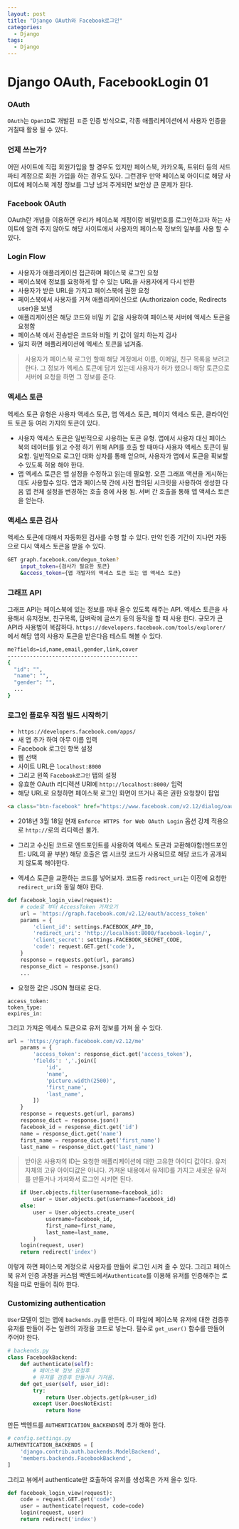 ```yaml
---
layout: post
title: "Django OAuth와 Facebook로그인"
categories:
  - Django
tags:
  - Django
---
```


# Django OAuth, FacebookLogin 01

### OAuth
`OAuth`는 `OpenID`로 개발된 ㅍ준 인증 방식으로, 각종 애플리케이션에서 사용자 인증을 거칠때 활용 될 수 있다.

### 언제 쓰는가?
어떤 사이트에 직접 회원가입을 할 경우도 있지만 페이스북, 카카오톡, 트위터 등의 서드파티 계정으로 회원 가입을 하는 경우도 있다. 그런경우 만약 페이스북 아이디로 해당 사이트에 페이스북 계정 정보를 그냥 넘겨 주게되면 보안상 큰 문제가 된다.

### Facebook OAuth
OAuth란 개념을 이용하면 우리가 페이스북 계정이랑 비밀번호를 로그인하고자 하는 사이트에 알려 주지 않아도 해당 사이트에서 사용자의 페이스북 정보의 일부를 사용 할 수 있다. 

### Login Flow
* 사용자가 애플리케이션 접근하며 페이스북 로그인 요청
* 페이스북에 정보를 요청하게 할 수 있는 URL을 사용자에게 다시 반환
* 사용자가 받은 URL을 가지고 페이스북에 권한 요청
* 페이스북에서 사용자를 거쳐 애플리케이션으로 (Authorizaion code, Redirects user)을 보냄
* 애플리케이션은 해당 코드와 비밀 키 값을 사용하여 페이스북 서버에 엑세스 토큰을 요청함 
* 페이스북 에서 전송받은 코드와 비밀 키 값이 일치 하는지 검사 
* 일치 하면 애플리케이션에 엑세스 토큰을 넘겨줌.

> 사용자가 페이스북 로그인 할때 해당 계정에서 이름, 이메일, 친구 목록을 보려고 한다.
> 그 정보가 엑세스 토큰에 담겨 있는데 사용자가 허가 했으니 해당 토큰으로 서버에 요청을 하면 그 정보를 준다.

### 엑세스 토큰
엑세스 토큰 유형은 사용자 액세스 토큰, 앱 액세스 토큰, 페이지 액세스 토큰, 클라이언트 토큰 등 여러 가지의 토큰이 있다.
* 사용자 액세스 토큰은 일반적으로 사용하는 토큰 유형. 앱에서 사용자 대신 페이스북의 데이터를 읽고 수정 하기 위해 API를 호출 할 때마다 사용자 액세스 토큰이 필요함. 일반적으로 로그인 대화 상자를 통해 얻으며, 사용자가 앱에서 토큰을 확보할 수 있도록 허용 해야 한다.
* 앱 엑세스 토큰은 앱 설정을 수정하고 읽는데 필요함. 오픈 그래프 액션을 게시하는데도 사용할수 있다. 앱과 페이스북 간에 사전 합의된 시크릿을 사용하여 생성한 다음 앱 전체 설정을 변경하는 호출 중에 사용 됨. 서버 간 호출을 통해 앱 액세스 토큰을 얻는다.

### 액세스 토큰 검사
액세스 토큰에 대해서 자동화된 검사를 수행 할 수 있다. 만약 인증 기간이 지나면 자동으로 다시 액세스 토큰을 받을 수 있다.
```bash
GET graph.facebook.com/degun_token?
    input_token={검사가 필요한 토큰}
    &access_token={앱 개발자의 액세스 토큰 또는 앱 액세스 토큰}
```

### 그래프 API
그래프 API는 페이스북에 있는 정보를 꺼내 올수 있도록 해주는 API. 엑세스 토큰을 사용해서 유저정보, 친구목록, 담벼락에 글쓰기 등의 동작을 할 때 사용 한다. 규모가 큰 API라 사용법이 복잡하다.
`https://developers.facebook.com/tools/explorer/` 에서 해당 앱의 사용자 토큰을 받은다음 테스트 해볼 수 있다.
```bash
me?fields=id,name,email,gender,link,cover
-----------------------------------------
{
  "id": "",
  "name": "",
  "gender": "",
  ...
}
```

### 로그인 플로우 직접 빌드 시작하기
* `https://developers.facebook.com/apps/`
* 새 앱 추가 하여 아무 이름 입력
* Facebook 로그인 항목 설정
* 웹 선택
* 사이트 URL은 `localhost:8000`
* 그리고 왼쪽 `Facebook로그인` 탭의 설정
* 유효한 OAuth 리디렉션 URI에 `http://localhost:8000/` 입력
* 해당 URL로 요청하면 페이스북 로그인 화면이 뜨거나 혹은 권한 요청창이 팝업
```html
<a class="btn-facebook" href="https://www.facebook.com/v2.12/dialog/oauth?client_id=<Facebook App ID>&redirect_uri=http://localhost:8000/facebook-login/">페이스북 로그인</a>
```
* 2018년 3월 18일 현재 `Enforce HTTPS for Web OAuth Login` 옵션 강제 적용으로 `http://`로의 리디렉션 불가.
* 그리고 수신된 코드로 엔드포인트를 사용하여 엑세스 토큰과 교환해야함(엔드포인트: URL의 끝 부분) 해당 호출은 앱 시크릿 코드가 사용되므로 해당 코드가 공개되지 않도록 해야한다.

* 엑세스 토큰을 교환하는 코드를 넣어보자. 코드중 `redirect_uri`는 이전에 요청한 `redirect_uri`와 동일 해야 한다.
```python
def facebook_login_view(request):
    # code로 부터 AccessToken 가져오기
    url = 'https://graph.facebook.com/v2.12/oauth/access_token'
    params = {
        'client_id': settings.FACEBOOK_APP_ID,
        'redirect_uri': 'http://localhost:8000/facebook-login/',
        'client_secret': settings.FACEBOOK_SECRET_CODE,
        'code': request.GET.get('code'),
    }
    response = requests.get(url, params)
    response_dict = response.json()
    ...
```
* 요청한 값은 JSON 형태로 온다.
```
access_token: 
token_type: 
expires_in: 
```
그리고 가져온 엑세스 토큰으로 유저 정보를 가져 올 수 있다.
```python
url = 'https://graph.facebook.com/v2.12/me'
    params = {
        'access_token': response_dict.get('access_token'),
        'fields': ','.join([
            'id',
            'name',
            'picture.width(2500)',
            'first_name',
            'last_name',
        ])
    }
    response = requests.get(url, params)
    response_dict = response.json()
    facebook_id = response_dict.get('id')
    name = response_dict.get('name')
    first_name = response_dict.get('first_name')
    last_name = response_dict.get('last_name')
```
> 받아온 사용자의 ID는 요청한 애플리케이션에 대한 고유한 아이디 값이다. 유저자체의 고유 아이디값은 아니다.
가져온 내용에서 유저ID를 가지고 새로운 유저를 만들거나 가져와서 로그인 시키면 된다.
```python
    if User.objects.filter(username=facebook_id):
        user = User.objects.get(username=facebook_id)
    else:
        user = User.objects.create_user(
            username=facebook_id,
            first_name=first_name,
            last_name=last_name,
        )
    login(request, user)
    return redirect('index')
```
이렇게 하면 페이스북 계정으로 사용자를 만들어 로그인 시켜 줄 수 있다.
그리고 페이스북 유저 인증 과정을 커스텀 백엔드에서`Authenticate`를 이용해 유저를 인증해주는 로직을 따로 만들어 줘야 한다. 

### Customizing authentication
`User`모델이 있는 앱에 `backends.py`를 만든다. 이 파일에 페이스북 유저에 대한 검증후 유저를 만들어 주는 일련의 과정을 코드로 넣는다. 
필수로 `get_user()` 함수를 만들어 주어야 한다.
```python
# backends.py
class FacebookBackend:
    def authenticate(self):
        # 페이스북 정보 요청후
        # 유저를 검증후 만들거나 가져옴.
    def get_user(self, user_id):
        try:
            return User.objects.get(pk=user_id)
        except User.DoesNotExist:
            return None
```
만든 백엔드를 `AUTHENTICATION_BACKENDS`에 추가 해야 한다.
```python
# config.settings.py
AUTHENTICATION_BACKENDS = [
    'django.contrib.auth.backends.ModelBackend',
    'members.backends.FacebookBackend',
]

```
그리고 뷰에서 authenticate만 호출하여 유저를 생성혹은 가져 올수 있다.
```python
def facebook_login_view(request):
    code = request.GET.get('code')
    user = authenticate(request, code=code)
    login(request, user)
    return redirect('index')
```